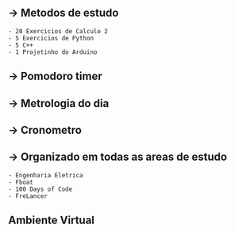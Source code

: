 ## -> Metodos de estudo
    - 20 Exercicios de Calculo 2
    - 5 Exercicios de Python
    - 5 C++
    - 1 Projetinho do Arduino

## -> Pomodoro timer

## -> Metrologia do dia

## -> Cronometro 

## -> Organizado em todas as areas de estudo
    - Engenharia Eletrica
    - Fboat
    - 100 Days of Code
    - FreLancer

## Ambiente Virtual